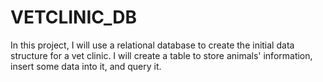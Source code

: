 # VETCLINIC_DB
In this project, I will use a relational database to create the initial data structure for a vet clinic. I will create a table to store animals' information, insert some data into it, and query it.
